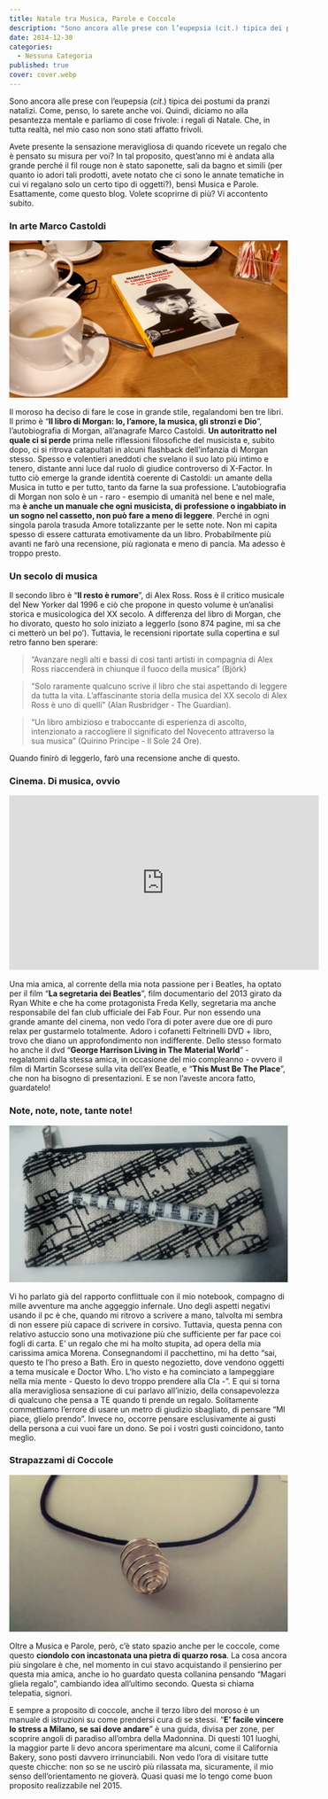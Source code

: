 ```yaml
---
title: Natale tra Musica, Parole e Coccole
description: "Sono ancora alle prese con l’eupepsia (cit.) tipica dei postumi da pranzi natalizi. Come, penso, lo sarete anche voi. Quindi, diciamo no alla pesantezza mentale e parliamo di cose frivole: i regali di Natale. Che, in tutta realtà, nel mio caso non sono stati affatto frivoli."
date: 2014-12-30
categories:
  - Nessuna Categoria
published: true
cover: cover.webp
---
```


Sono ancora alle prese con l’eupepsia (_cit_.) tipica dei postumi da pranzi natalizi. Come, penso, lo sarete anche voi. Quindi, diciamo no alla pesantezza mentale e parliamo di cose frivole: i regali di Natale. Che, in tutta realtà, nel mio caso non sono stati affatto frivoli.

Avete presente la sensazione meravigliosa di quando ricevete un regalo che è pensato su misura per voi? In tal proposito, quest’anno mi è andata alla grande perché il fil rouge non è stato saponette, sali da bagno et simili (per quanto io adori tali prodotti, avete notato che ci sono le annate tematiche in cui vi regalano solo un certo tipo di oggetti?), bensì Musica e Parole. Esattamente, come questo blog. Volete scoprirne di più? Vi accontento subito.

### In arte Marco Castoldi

![claudia-falzone-regalo-di-natale-libro-di-morgan](./claudia-falzone-regalo-di-natale-libro-di-morgan.webp)

Il moroso ha deciso di fare le cose in grande stile, regalandomi ben tre libri. Il primo è “**Il libro di Morgan: Io, l’amore, la musica, gli stronzi e Dio**”, l’autobiografia di Morgan, all’anagrafe Marco Castoldi. **Un autoritratto nel quale ci si perde** prima nelle riflessioni filosofiche del musicista e, subito dopo, ci si ritrova catapultati in alcuni flashback dell’infanzia di Morgan stesso. Spesso e volentieri aneddoti che svelano il suo lato più intimo e tenero, distante anni luce dal ruolo di giudice controverso di X-Factor. In tutto ciò emerge la grande identità coerente di Castoldi: un amante della Musica in tutto e per tutto, tanto da farne la sua professione. L’autobiografia di Morgan non solo è un - raro - esempio di umanità nel bene e nel male, ma **è anche un manuale che ogni musicista, di professione o ingabbiato in un sogno nel cassetto, non può fare a meno di leggere**. Perché in ogni singola parola trasuda Amore totalizzante per le sette note. Non mi capita spesso di essere catturata emotivamente da un libro. Probabilmente più avanti ne farò una recensione, più ragionata e meno di pancia. Ma adesso è troppo presto.

### Un secolo di musica

Il secondo libro è “**Il resto è rumore**”, di Alex Ross. Ross è il critico musicale del New Yorker dal 1996 e ciò che propone in questo volume è un’analisi storica e musicologica del XX secolo. A differenza del libro di Morgan, che ho divorato, questo ho solo iniziato a leggerlo (sono 874 pagine, mi sa che ci metterò un bel po’). Tuttavia, le recensioni riportate sulla copertina e sul retro fanno ben sperare:

> “Avanzare negli alti e bassi di così tanti artisti in compagnia di Alex Ross riaccenderà in chiunque il fuoco della musica” (Björk)

> “Solo raramente qualcuno scrive il libro che stai aspettando di leggere da tutta la vita. L’affascinante storia della musica del XX secolo di Alex Ross è uno di quelli” (Alan Rusbridger - The Guardian).

> “Un libro ambizioso e traboccante di esperienza di ascolto, intenzionato a raccogliere il significato del Novecento attraverso la sua musica” (Quirino Principe - Il Sole 24 Ore).

Quando finirò di leggerlo, farò una recensione anche di questo.

### Cinema. Di musica, ovvio

<iframe width="560" height="315" src="https://www.youtube.com/embed/zVjcbYktkqo" frameborder="0" allow="accelerometer; autoplay; encrypted-media; gyroscope; picture-in-picture" title="Freda" allowfullscreen></iframe>

Una mia amica, al corrente della mia nota passione per i Beatles, ha optato per il film “**La segretaria dei Beatles**”, film documentario del 2013 girato da Ryan White e che ha come protagonista Freda Kelly, segretaria ma anche responsabile del fan club ufficiale dei Fab Four. Pur non essendo una grande amante del cinema, non vedo l’ora di poter avere due ore di puro relax per gustarmelo totalmente. Adoro i cofanetti Feltrinelli DVD + libro, trovo che diano un approfondimento non indifferente. Dello stesso formato ho anche il dvd “**George Harrison Living in The Material World**” - regalatomi dalla stessa amica, in occasione del mio compleanno - ovvero il film di Martin Scorsese sulla vita dell’ex Beatle, e “**This Must Be The Place**”, che non ha bisogno di presentazioni. E se non l’aveste ancora fatto, guardatelo!

### Note, note, note, tante note!

![claudia-falzone-regalo-di-morena-forza](./claudia-falzone-regalo-di-morena-forza.webp)

Vi ho parlato già del rapporto conflittuale con il mio notebook, compagno di mille avventure ma anche aggeggio infernale. Uno degli aspetti negativi usando il pc è che, quando mi ritrovo a scrivere a mano, talvolta mi sembra di non essere più capace di scrivere in corsivo. Tuttavia, questa penna con relativo astuccio sono una motivazione più che sufficiente per far pace coi fogli di carta. E’ un regalo che mi ha molto stupita, ad opera della mia carissima amica Morena. Consegnandomi il pacchettino, mi ha detto “sai, questo te l’ho preso a Bath. Ero in questo negozietto, dove vendono oggetti a tema musicale e Doctor Who. L’ho visto e ha cominciato a lampeggiare nella mia mente - Questo lo devo troppo prendere alla Cla -”. E qui si torna alla meravigliosa sensazione di cui parlavo all’inizio, della consapevolezza di qualcuno che pensa a TE quando ti prende un regalo. Solitamente commettiamo l’errore di usare un metro di giudizio sbagliato, di pensare “MI piace, glielo prendo”. Invece no, occorre pensare esclusivamente ai gusti della persona a cui vuoi fare un dono. Se poi i vostri gusti coincidono, tanto meglio.

### Strapazzami di Coccole

![regalo-collana](./regalo-collana.webp)

Oltre a Musica e Parole, però, c’è stato spazio anche per le coccole, come questo **ciondolo con incastonata una pietra di quarzo rosa**. La cosa ancora più singolare è che, nel momento in cui stavo acquistando il pensierino per questa mia amica, anche io ho guardato questa collanina pensando “Magari gliela regalo”, cambiando idea all’ultimo secondo. Questa si chiama telepatia, signori.

E sempre a proposito di coccole, anche il terzo libro del moroso è un manuale di istruzioni su come prendersi cura di se stessi. “**E’ facile vincere lo stress a Milano, se sai dove andare**” è una guida, divisa per zone, per scoprire angoli di paradiso all’ombra della Madonnina. Di questi 101 luoghi, la maggior parte li devo ancora sperimentare ma alcuni, come il California Bakery, sono posti davvero irrinunciabili. Non vedo l’ora di visitare tutte queste chicche: non so se ne uscirò più rilassata ma, sicuramente, il mio senso dell’orientamento ne gioverà. Quasi quasi me lo tengo come buon proposito realizzabile nel 2015.
